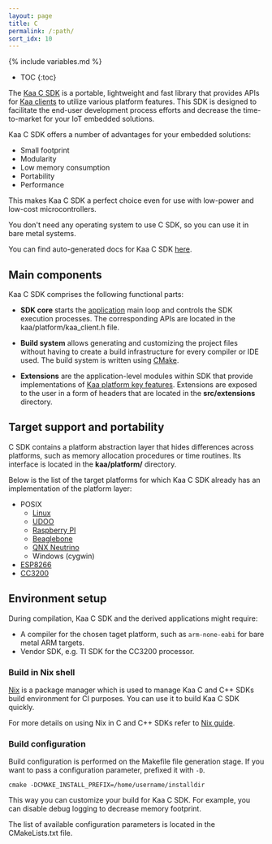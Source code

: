 ```yaml
---
layout: page
title: C
permalink: /:path/
sort_idx: 10
---
```


{% include variables.md %}

* TOC
{:toc}

The [Kaa C SDK]({{root_url}}Glossary/#endpoint-sdk) is a portable, lightweight and fast library that provides APIs for [Kaa clients]({{root_url}}Glossary/#kaa-client) to utilize various platform features.
This SDK is designed to facilitate the end-user development process efforts and decrease the time-to-market for your IoT embedded solutions.

Kaa C SDK offers a number of advantages for your embedded solutions:

- Small footprint
- Modularity
- Low memory consumption
- Portability
- Performance

This makes Kaa C SDK a perfect choice even for use with low-power and low-cost microcontrollers.

You don't need any operating system to use C SDK, so you can use it in bare metal systems.

You can find auto-generated docs for Kaa C SDK [here]({{site.baseurl}}/autogen-docs/client-c/{{version}}/).

## Main components

Kaa C SDK comprises the following functional parts:

- **SDK core** starts the [application]({{root_url}}Glossary/#kaa-application) main loop and controls the SDK execution processes.
The corresponding APIs are located in the kaa/platform/kaa_client.h file.

- **Build system** allows generating and customizing the project files without having to create a build infrastructure for every compiler or IDE used.
The build system is written using [CMake](https://cmake.org/).

- **Extensions** are the application-level modules within SDK that provide implementations of [Kaa platform key features]({{root_url}}Programming-guide/Key-platform-features/).
Extensions are exposed to the user in a form of headers that are located in the **src/extensions** directory.

## Target support and portability

C SDK contains a platform abstraction layer that hides differences across platforms, such as memory allocation procedures or time routines.
Its interface is located in the **kaa/platform/** directory.

Below is the list of the target platforms for which Kaa C SDK already has an implementation of the platform layer:

- POSIX
    - [Linux]({{root_url}}Programming-guide/Using-Kaa-endpoint-SDKs/C/SDK-Linux/)
    - [UDOO]({{root_url}}Programming-guide/Using-Kaa-endpoint-SDKs/C/SDK-UDOO/)
    - [Raspberry PI]({{root_url}}Programming-guide/Using-Kaa-endpoint-SDKs/C/SDK-RPi/)
    - [Beaglebone]({{root_url}}Programming-guide/Using-Kaa-endpoint-SDKs/C/SDK-Beaglebone/)
    - [QNX Neutrino]({{root_url}}Programming-guide/Using-Kaa-endpoint-SDKs/C/SDK-QNX-Neutrino/)
    - Windows (cygwin)
- [ESP8266]({{root_url}}Programming-guide/Using-Kaa-endpoint-SDKs/C/SDK-ESP8266/)
- [CC3200]({{root_url}}Programming-guide/Using-Kaa-endpoint-SDKs/C/SDK-TI-CC3200/)

## Environment setup

During compilation, Kaa C SDK and the derived applications might require:

 - A compiler for the chosen taget platform, such as `arm-none-eabi` for bare metal ARM targets.
 - Vendor SDK, e.g. TI SDK for the CC3200 processor.

### Build in Nix shell
[Nix](https://nixos.org/nix) is a package manager which is used to manage Kaa C and C++ SDKs build environment for CI purposes.
You can use it to build Kaa C SDK quickly.

For more details on using Nix in C and C++ SDKs refer to [Nix guide]({{root_url}}Customization-guide/Nix-guide/).

### Build configuration

Build configuration is performed on the Makefile file generation stage.
If you want to pass a configuration parameter, prefixed it with `-D`.

    cmake -DCMAKE_INSTALL_PREFIX=/home/username/installdir

This way you can customize your build for Kaa C SDK.
For example, you can disable debug logging to decrease memory footprint.

The list of available configuration parameters is located in the CMakeLists.txt file.
